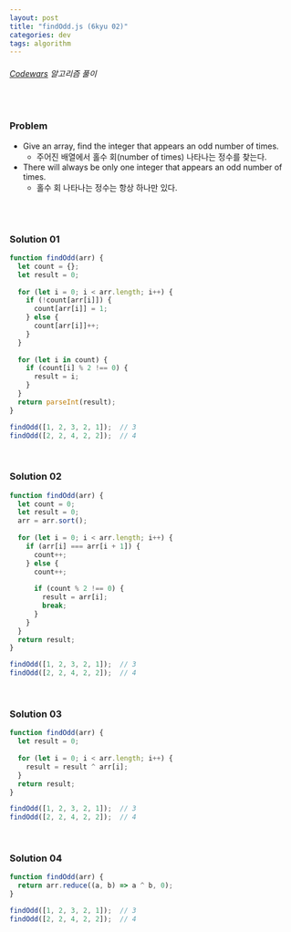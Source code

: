 ```yaml
---
layout: post
title: "findOdd.js (6kyu 02)"
categories: dev
tags: algorithm
---
```


###### [Codewars](https://www.codewars.com) 알고리즘 풀이

<br>

### Problem

- Give an array, find the integer that appears an odd number of times.
  - 주어진 배열에서 홀수 회(number of times) 나타나는 정수를 찾는다.
- There will always be only one integer that appears an odd number of times.
  - 홀수 회 나타나는 정수는 항상 하나만 있다.

<br>

<br>

### Solution 01

```js
function findOdd(arr) {
  let count = {};
  let result = 0;
  
  for (let i = 0; i < arr.length; i++) {
    if (!count[arr[i]]) {
      count[arr[i]] = 1;
    } else {
      count[arr[i]]++;
    }
  }
  
  for (let i in count) {
    if (count[i] % 2 !== 0) {
      result = i;
    }
  }
  return parseInt(result);
}

findOdd([1, 2, 3, 2, 1]);  // 3
findOdd([2, 2, 4, 2, 2]);  // 4
```

<br>

### Solution 02

```js
function findOdd(arr) {
  let count = 0;
  let result = 0;
  arr = arr.sort();
  
  for (let i = 0; i < arr.length; i++) {
    if (arr[i] === arr[i + 1]) {
      count++;
    } else {
      count++;
      
      if (count % 2 !== 0) {
        result = arr[i];
        break;
      }
    }
  }
  return result;
}

findOdd([1, 2, 3, 2, 1]);  // 3
findOdd([2, 2, 4, 2, 2]);  // 4
```

<br>

### Solution 03

```js
function findOdd(arr) {
  let result = 0;
  
  for (let i = 0; i < arr.length; i++) {
    result = result ^ arr[i];
  }
  return result;
}

findOdd([1, 2, 3, 2, 1]);  // 3
findOdd([2, 2, 4, 2, 2]);  // 4
```

<br>

### Solution 04

```js
function findOdd(arr) {
  return arr.reduce((a, b) => a ^ b, 0);
}

findOdd([1, 2, 3, 2, 1]);  // 3
findOdd([2, 2, 4, 2, 2]);  // 4
```

<br>

<br>